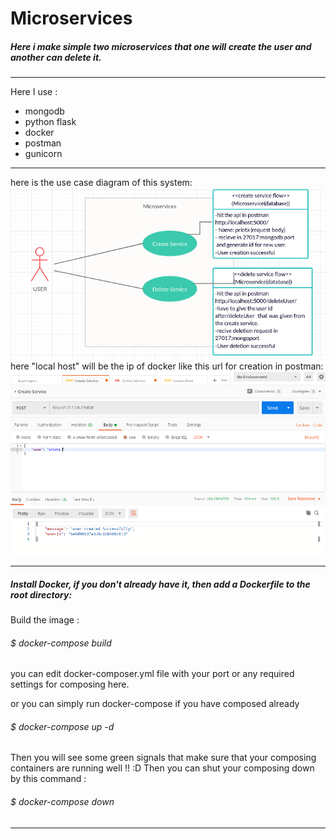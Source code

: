 # Microservices
##### Here i make simple two microservices that one will create the user and another can delete it.
___

Here I use :
* mongodb
* python flask
* docker
* postman
* gunicorn
___

here is the use case diagram of this system: 
 ![UseCaseDiagram](usecasediagram.png)  
  here "local host" will be the ip of docker like this url for creation in postman:
  ![CreateRequest](create_request.png)
  
___



##### Install Docker, if you don't already have it, then add a Dockerfile to the root directory:
Build the image :
###### $ docker-compose build

you can edit docker-composer.yml file with your port or any required settings for composing here. 

or you can simply run docker-compose if you have composed already
###### $ docker-compose up -d 

Then you will see some green signals that make sure that your composing containers are running well !! :D 
Then you can shut your composing down by this command :
###### $ docker-compose down

___
